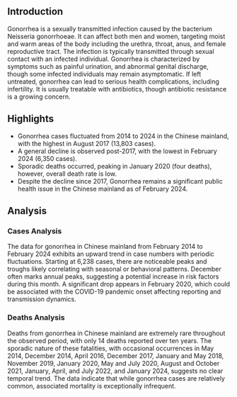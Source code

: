 ## Introduction

Gonorrhea is a sexually transmitted infection caused by the bacterium Neisseria gonorrhoeae. It can affect both men and women, targeting moist and warm areas of the body including the urethra, throat, anus, and female reproductive tract. The infection is typically transmitted through sexual contact with an infected individual. Gonorrhea is characterized by symptoms such as painful urination, and abnormal genital discharge, though some infected individuals may remain asymptomatic. If left untreated, gonorrhea can lead to serious health complications, including infertility. It is usually treatable with antibiotics, though antibiotic resistance is a growing concern.

## Highlights

- Gonorrhea cases fluctuated from 2014 to 2024 in the Chinese mainland, with the highest in August 2017 (13,803 cases).<br/>
- A general decline is observed post-2017, with the lowest in February 2024 (6,350 cases).<br/>
- Sporadic deaths occurred, peaking in January 2020 (four deaths), however, overall death rate is low.<br/>
- Despite the decline since 2017, Gonorrhea remains a significant public health issue in the Chinese mainland as of February 2024.

## Analysis

### Cases Analysis
The data for gonorrhea in Chinese mainland from February 2014 to February 2024 exhibits an upward trend in case numbers with periodic fluctuations. Starting at 6,238 cases, there are noticeable peaks and troughs likely correlating with seasonal or behavioral patterns. December often marks annual peaks, suggesting a potential increase in risk factors during this month. A significant drop appears in February 2020, which could be associated with the COVID-19 pandemic onset affecting reporting and transmission dynamics.

### Deaths Analysis
Deaths from gonorrhea in Chinese mainland are extremely rare throughout the observed period, with only 14 deaths reported over ten years. The sporadic nature of these fatalities, with occasional occurrences in May 2014, December 2014, April 2016, December 2017, January and May 2018, November 2019, January 2020, May and July 2020, August and October 2021, January, April, and July 2022, and January 2024, suggests no clear temporal trend. The data indicate that while gonorrhea cases are relatively common, associated mortality is exceptionally infrequent.
